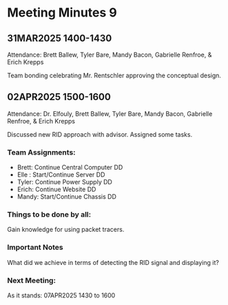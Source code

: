 # Meeting Minutes 9
## 31MAR2025 1400-1430
Attendance: Brett Ballew, Tyler Bare, Mandy Bacon, Gabrielle Renfroe, & Erich Krepps

Team bonding celebrating Mr. Rentschler approving the conceptual design.

## 02APR2025 1500-1600
Attendance: Dr. Elfouly, Brett Ballew, Tyler Bare, Mandy Bacon, Gabrielle Renfroe, & Erich Krepps

Discussed new RID approach with advisor. Assigned some tasks.

### Team Assignments:
* Brett: Continue Central Computer DD
* Elle : Start/Continue Server DD
* Tyler: Continue Power Supply DD
* Erich: Continue Website DD
* Mandy: Start/Continue Chassis DD

### Things to be done by all:

Gain knowledge for using packet tracers.

### Important Notes

What did we achieve in terms of detecting the RID signal and displaying it?

### Next Meeting:
As it stands: 07APR2025 1430 to 1600
